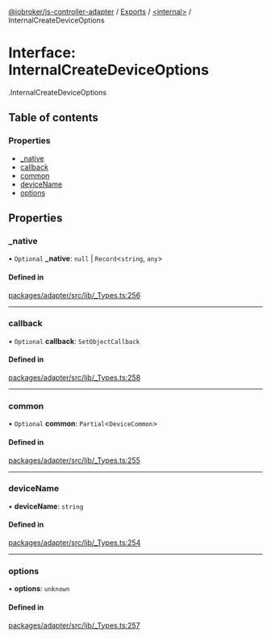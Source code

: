 [@iobroker/js-controller-adapter](../README.md) / [Exports](../modules.md) / [<internal\>](../modules/internal_.md) / InternalCreateDeviceOptions

# Interface: InternalCreateDeviceOptions

[<internal>](../modules/internal_.md).InternalCreateDeviceOptions

## Table of contents

### Properties

- [\_native](internal_.InternalCreateDeviceOptions.md#_native)
- [callback](internal_.InternalCreateDeviceOptions.md#callback)
- [common](internal_.InternalCreateDeviceOptions.md#common)
- [deviceName](internal_.InternalCreateDeviceOptions.md#devicename)
- [options](internal_.InternalCreateDeviceOptions.md#options)

## Properties

### \_native

• `Optional` **\_native**: ``null`` \| `Record`<`string`, `any`\>

#### Defined in

[packages/adapter/src/lib/_Types.ts:256](https://github.com/ioBroker/ioBroker.js-controller/blob/163cf2e8/packages/adapter/src/lib/_Types.ts#L256)

___

### callback

• `Optional` **callback**: `SetObjectCallback`

#### Defined in

[packages/adapter/src/lib/_Types.ts:258](https://github.com/ioBroker/ioBroker.js-controller/blob/163cf2e8/packages/adapter/src/lib/_Types.ts#L258)

___

### common

• `Optional` **common**: `Partial`<`DeviceCommon`\>

#### Defined in

[packages/adapter/src/lib/_Types.ts:255](https://github.com/ioBroker/ioBroker.js-controller/blob/163cf2e8/packages/adapter/src/lib/_Types.ts#L255)

___

### deviceName

• **deviceName**: `string`

#### Defined in

[packages/adapter/src/lib/_Types.ts:254](https://github.com/ioBroker/ioBroker.js-controller/blob/163cf2e8/packages/adapter/src/lib/_Types.ts#L254)

___

### options

• **options**: `unknown`

#### Defined in

[packages/adapter/src/lib/_Types.ts:257](https://github.com/ioBroker/ioBroker.js-controller/blob/163cf2e8/packages/adapter/src/lib/_Types.ts#L257)
